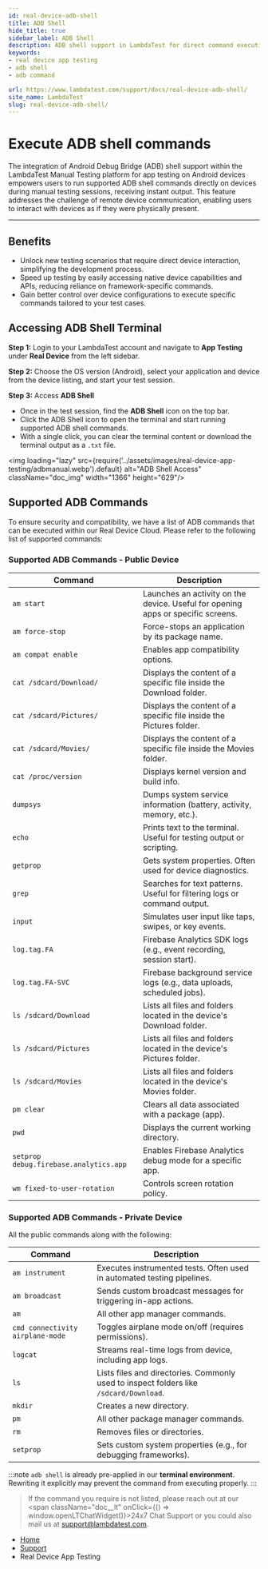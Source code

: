 ```yaml
---
id: real-device-adb-shell
title: ADB Shell
hide_title: true
sidebar_label: ADB Shell
description: ADB shell support in LambdaTest for direct command execution on Android devices during manual testing.
keywords:
- real device app testing 
- adb shell
- adb command

url: https://www.lambdatest.com/support/docs/real-device-adb-shell/
site_name: LambdaTest
slug: real-device-adb-shell/
---
```


<script type="application/ld+json"
      dangerouslySetInnerHTML={{ __html: JSON.stringify({
       "@context": "https://schema.org",
        "@type": "BreadcrumbList",
        "itemListElement": [{
          "@type": "ListItem",
          "position": 1,
          "name": "LambdaTest",
          "item": "https://www.lambdatest.com"
        },{
          "@type": "ListItem",
          "position": 2,
          "name": "Support",
          "item": "https://www.lambdatest.com/support/docs/"
        },{
          "@type": "ListItem",
          "position": 3,
          "name": "Getting Started with Real Device App Testing",
          "item": "https://www.lambdatest.com/support/docs/real-device-adb-shell/"
        }]
      })
    }}
></script>

# Execute ADB shell commands

The integration of Android Debug Bridge (ADB) shell support within the LambdaTest Manual Testing platform for app testing on Android devices empowers users to run supported ADB shell commands directly on devices during manual testing sessions, receiving instant output. This feature addresses the challenge of remote device communication, enabling users to interact with devices as if they were physically present.

---

## Benefits

- Unlock new testing scenarios that require direct device interaction, simplifying the development process.
- Speed up testing by easily accessing native device capabilities and APIs, reducing reliance on framework-specific commands.
- Gain better control over device configurations to execute specific commands tailored to your test cases.


## Accessing ADB Shell Terminal

**Step 1:** Login to your LambdaTest account and navigate to **App Testing** under **Real Device** from the left sidebar.

**Step 2:** Choose the OS version (Android), select your application and device from the device listing, and start your test session.

**Step 3:** Access **ADB Shell**
- Once in the test session, find the **ADB Shell** icon on the top bar.
- Click the ADB Shell icon to open the terminal and start running supported ADB shell commands.
- With a single click, you can clear the terminal content or download the terminal output as a `.txt` file.

<img loading="lazy" src={require('../assets/images/real-device-app-testing/adbmanual.webp').default} alt="ADB Shell Access"  className="doc_img" width="1366" height="629"/>

## Supported ADB Commands
To ensure security and compatibility, we have a list of ADB commands that can be executed within our Real Device Cloud. Please refer to the following list of supported commands:

### Supported ADB Commands - Public Device

| Command                               | Description                                                                       |
| -------------------------------------- | --------------------------------------------------------------------------------- |
| `am start`                            | Launches an activity on the device. Useful for opening apps or specific screens. |
| `am force-stop`                       | Force-stops an application by its package name.       |
| `am compat enable`                    | Enables app compatibility options.                    |
| `cat /sdcard/Download/`               | Displays the content of a specific file inside the Download folder.                |
| `cat /sdcard/Pictures/`               | Displays the content of a specific file inside the Pictures folder.                |
| `cat /sdcard/Movies/`                 | Displays the content of a specific file inside the Movies folder.                  |
| `cat /proc/version`                   | Displays kernel version and build info.                                            |
| `dumpsys`                             | Dumps system service information (battery, activity, memory, etc.).                |
| `echo`                                | Prints text to the terminal. Useful for testing output or scripting.               |
| `getprop`                             | Gets system properties. Often used for device diagnostics.                         |
| `grep`                                | Searches for text patterns. Useful for filtering logs or command output.           |
| `input`                               | Simulates user input like taps, swipes, or key events.                             |
| `log.tag.FA`                          | Firebase Analytics SDK logs (e.g., event recording, session start).                |
| `log.tag.FA-SVC`                      | Firebase background service logs (e.g., data uploads, scheduled jobs).             |
| `ls /sdcard/Download`                 | Lists all files and folders located in the device's Download folder.               |
| `ls /sdcard/Pictures`                 | Lists all files and folders located in the device's Pictures folder.               |
| `ls /sdcard/Movies`                   | Lists all files and folders located in the device's Movies folder.                 |
| `pm clear`                            | Clears all data associated with a package (app).       |
| `pwd`                                 | Displays the current working directory.                                            |
| `setprop debug.firebase.analytics.app` | Enables Firebase Analytics debug mode for a specific app.                          |
| `wm fixed-to-user-rotation`           | Controls screen rotation policy.                                                   |

### Supported ADB Commands - Private Device

All the public commands along with the following:

| Command                               | Description                                                                       |
| -------------------------------------- | --------------------------------------------------------------------------------- |
| `am instrument`                       | Executes instrumented tests. Often used in automated testing pipelines.  |
| `am broadcast`                        | Sends custom broadcast messages for triggering in-app actions.  |
| `am`                                  | All other app manager commands.   |
| `cmd connectivity airplane-mode`       | Toggles airplane mode on/off (requires permissions).  |
| `logcat`                              | Streams real-time logs from device, including app logs.  |
| `ls`                                  | Lists files and directories. Commonly used to inspect folders like `/sdcard/Download`.  |
| `mkdir`                               | Creates a new directory.                             |
| `pm`                                  | All other package manager commands.                   |
| `rm`                                  | Removes files or directories.                         |
| `setprop`                             | Sets custom system properties (e.g., for debugging frameworks).  |

:::note
`adb shell` is already pre-applied in our **terminal environment**. Rewriting it explicitly may prevent the command from executing properly.
:::
> If the command you require is not listed, please reach out at our <span className="doc__lt" onClick={() => window.openLTChatWidget()}>24x7 Chat Support</span> or you could also mail us at support@lambdatest.com.





<nav aria-label="breadcrumbs">
  <ul className="breadcrumbs">
    <li className="breadcrumbs__item">
      <a className="breadcrumbs__link" href="https://www.lambdatest.com">
        Home
      </a>
    </li>
    <li className="breadcrumbs__item">
      <a className="breadcrumbs__link" target="_self" href="https://www.lambdatest.com/support/docs/">
        Support
      </a>
    </li>
    <li className="breadcrumbs__item breadcrumbs__item--active">
      <span className="breadcrumbs__link">
        Real Device App Testing
      </span>
    </li>
  </ul>
</nav>
